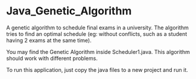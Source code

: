 Java_Genetic_Algorithm
======================

A genetic algorithm to schedule final exams in a university. 
The algorithm tries to find an optimal schedule 
(eg: without conflicts, such as a student having 2 exams at the same time).


You may find the Genetic Algorithm inside Scheduler1.java. This algorithm should work with different problems.

To run this application, just copy the java files to a new project and run it.
